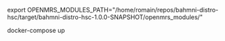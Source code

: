 export OPENMRS_MODULES_PATH="/home/romain/repos/bahmni-distro-hsc/target/bahmni-distro-hsc-1.0.0-SNAPSHOT/openmrs_modules/"

docker-compose up
